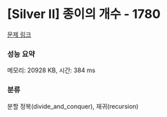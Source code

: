 # [Silver II] 종이의 개수 - 1780 

[문제 링크](https://www.acmicpc.net/problem/1780) 

### 성능 요약

메모리: 20928 KB, 시간: 384 ms

### 분류

분할 정복(divide_and_conquer), 재귀(recursion)

